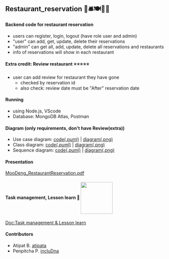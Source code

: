 ## Restaurant_reservation 🥐🛎️🍽️🍱🍣

#### Backend code for restaurant reservation
- users can register, login, logout (have role user and admin)
- "user" can add, get, update, delete their reservations
- "admin" can get all, add, update, delete all reservations and restaurants
- info of reservations will show in each restaurant

#### Extra credit: Review restaurant ⭐⭐⭐⭐⭐
- user can add review for restaurant they have gone
   * checked by reservation id
   * also check: review date must be "After" reservation date

#### Running
- using Node.js, VScode
- Database: MongoDB Atlas, Postman

#### Diagram (only requirements, don't have Review(extra))
- Use case diagram: [code(.puml)](https://github.com/incluDna/Restaurant_reservation/blob/f90da645d391819c57c61c255ea46f1d759ff505/RRSusecase.puml) | [diagram(.png)](https://github.com/incluDna/Restaurant_reservation/blob/f90da645d391819c57c61c255ea46f1d759ff505/out/Restaurant%20reservation%20system%20Use%20Case%20Diagram.png)
- Class diagram: [code(.puml)](https://github.com/incluDna/Restaurant_reservation/blob/f90da645d391819c57c61c255ea46f1d759ff505/classDiagram.puml) | [diagram(.png)](https://github.com/incluDna/Restaurant_reservation/blob/f90da645d391819c57c61c255ea46f1d759ff505/out/classDiagram.png)
- Sequence diagram: [code(.puml)](https://github.com/incluDna/Restaurant_reservation/tree/f90da645d391819c57c61c255ea46f1d759ff505/Sequence%20Diagram) | [diagram(.png)](https://github.com/incluDna/Restaurant_reservation/tree/f90da645d391819c57c61c255ea46f1d759ff505/out/Sequence%20Diagram)
#### Presentation
[MooDeng_RestaurantReservation.pdf](https://github.com/incluDna/Restaurant_reservation/blob/326bc63616d2b86062b36bb752f1c8ddcbb4b140/MooDeng_RestaurantReservation.pdf)

#### Task management, Lesson learn 🦾 <img src="https://media4.giphy.com/media/v1.Y2lkPTc5MGI3NjExM2tjZWdqc2IyeGdxZW56c2MwMHYxZXF6bzRzdmMxbnNoYThkZGZneCZlcD12MV9pbnRlcm5hbF9naWZfYnlfaWQmY3Q9Zw/24akSucLOFwwoZamdr/giphy.gif" width="100px" align=center>
[Doc:Task management & Lesson learn](https://docs.google.com/document/d/1XfdLlqYXHAoCYQ9TBi6ho5Q0S2CY7TeEiqgJIiMj5Yg/view?usp=sharing)

#### Contributors
- Atipat B. [atipata](https://github.com/atipata)
- Penpitcha P. [incluDna](https://github.com/incluDna)
